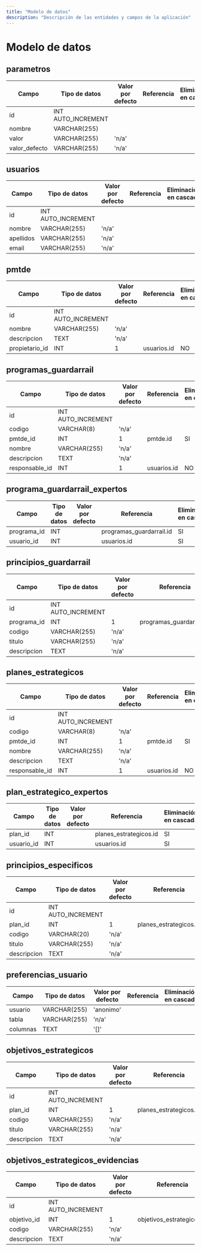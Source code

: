 ```yaml
---
title: "Modelo de datos"
description: "Descripción de las entidades y campos de la aplicación"
---
```


# Modelo de datos

## parametros
| Campo | Tipo de datos | Valor por defecto | Referencia | Eliminación en cascada |
|-------|---------------|-------------------|------------|------------------------|
| id | INT AUTO_INCREMENT |  |  |  |
| nombre | VARCHAR(255) |  |  |  |
| valor | VARCHAR(255) | 'n/a' |  |  |
| valor_defecto | VARCHAR(255) | 'n/a' |  |  |

## usuarios
| Campo | Tipo de datos | Valor por defecto | Referencia | Eliminación en cascada |
|-------|---------------|-------------------|------------|------------------------|
| id | INT AUTO_INCREMENT |  |  |  |
| nombre | VARCHAR(255) | 'n/a' |  |  |
| apellidos | VARCHAR(255) | 'n/a' |  |  |
| email | VARCHAR(255) | 'n/a' |  |  |

## pmtde
| Campo | Tipo de datos | Valor por defecto | Referencia | Eliminación en cascada |
|-------|---------------|-------------------|------------|------------------------|
| id | INT AUTO_INCREMENT |  |  |  |
| nombre | VARCHAR(255) | 'n/a' |  |  |
| descripcion | TEXT | 'n/a' |  |  |
| propietario_id | INT | 1 | usuarios.id | NO |

## programas_guardarrail
| Campo | Tipo de datos | Valor por defecto | Referencia | Eliminación en cascada |
|-------|---------------|-------------------|------------|------------------------|
| id | INT AUTO_INCREMENT |  |  |  |
| codigo | VARCHAR(8) | 'n/a' |  |  |
| pmtde_id | INT | 1 | pmtde.id | SI |
| nombre | VARCHAR(255) | 'n/a' |  |  |
| descripcion | TEXT | 'n/a' |  |  |
| responsable_id | INT | 1 | usuarios.id | NO |

## programa_guardarrail_expertos
| Campo | Tipo de datos | Valor por defecto | Referencia | Eliminación en cascada |
|-------|---------------|-------------------|------------|------------------------|
| programa_id | INT |  | programas_guardarrail.id | SI |
| usuario_id | INT |  | usuarios.id | SI |

## principios_guardarrail
| Campo | Tipo de datos | Valor por defecto | Referencia | Eliminación en cascada |
|-------|---------------|-------------------|------------|------------------------|
| id | INT AUTO_INCREMENT |  |  |  |
| programa_id | INT | 1 | programas_guardarrail.id | SI |
| codigo | VARCHAR(255) | 'n/a' |  |  |
| titulo | VARCHAR(255) | 'n/a' |  |  |
| descripcion | TEXT | 'n/a' |  |  |

## planes_estrategicos
| Campo | Tipo de datos | Valor por defecto | Referencia | Eliminación en cascada |
|-------|---------------|-------------------|------------|------------------------|
| id | INT AUTO_INCREMENT |  |  |  |
| codigo | VARCHAR(8) | 'n/a' |  |  |
| pmtde_id | INT | 1 | pmtde.id | SI |
| nombre | VARCHAR(255) | 'n/a' |  |  |
| descripcion | TEXT | 'n/a' |  |  |
| responsable_id | INT | 1 | usuarios.id | NO |

## plan_estrategico_expertos
| Campo | Tipo de datos | Valor por defecto | Referencia | Eliminación en cascada |
|-------|---------------|-------------------|------------|------------------------|
| plan_id | INT |  | planes_estrategicos.id | SI |
| usuario_id | INT |  | usuarios.id | SI |

## principios_especificos
| Campo | Tipo de datos | Valor por defecto | Referencia | Eliminación en cascada |
|-------|---------------|-------------------|------------|------------------------|
| id | INT AUTO_INCREMENT |  |  |  |
| plan_id | INT | 1 | planes_estrategicos.id | SI |
| codigo | VARCHAR(20) | 'n/a' |  |  |
| titulo | VARCHAR(255) | 'n/a' |  |  |
| descripcion | TEXT | 'n/a' |  |  |

## preferencias_usuario
| Campo | Tipo de datos | Valor por defecto | Referencia | Eliminación en cascada |
|-------|---------------|-------------------|------------|------------------------|
| usuario | VARCHAR(255) | 'anonimo' |  |  |
| tabla | VARCHAR(255) | 'n/a' |  |  |
| columnas | TEXT | '[]' |  |  |

## objetivos_estrategicos
| Campo | Tipo de datos | Valor por defecto | Referencia | Eliminación en cascada |
|-------|---------------|-------------------|------------|------------------------|
| id | INT AUTO_INCREMENT |  |  |  |
| plan_id | INT | 1 | planes_estrategicos.id | SI |
| codigo | VARCHAR(255) | 'n/a' |  |  |
| titulo | VARCHAR(255) | 'n/a' |  |  |
| descripcion | TEXT | 'n/a' |  |  |

## objetivos_estrategicos_evidencias
| Campo | Tipo de datos | Valor por defecto | Referencia | Eliminación en cascada |
|-------|---------------|-------------------|------------|------------------------|
| id | INT AUTO_INCREMENT |  |  |  |
| objetivo_id | INT | 1 | objetivos_estrategicos.id | SI |
| codigo | VARCHAR(255) | 'n/a' |  |  |
| descripcion | TEXT | 'n/a' |  |  |


